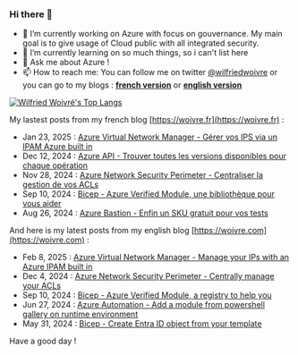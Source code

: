### Hi there 👋

- 🔭 I’m currently working on Azure with focus on gouvernance. My main goal is to give usage of Cloud public with all integrated security.
- 🌱 I’m currently learning on so much things, so i can't list here
- 💬 Ask me about Azure !
- 📫 How to reach me: You can follow me on twitter [@wilfriedwoivre](https://twitter.com/wilfriedwoivre) or you can go to my blogs : **[french version](https://woivre.fr)** or **[english version](https://woivre.com)**

<!-- [![Wilfried Woivré's GitHub stats](https://github-readme-stats.vercel.app/api?username=wilfriedwoivre&count_private=true&theme=tokyonight&show_icons=true)](#) -->

[![Wilfried Woivré's Top Langs](https://github-readme-stats.vercel.app/api/top-langs/?username=wilfriedwoivre&&layout=compact&theme=tokyonight)](#)

My lastest posts from my french blog [https://woivre.fr](https://woivre.fr) :

<!-- FRENCH-BLOG-POST-LIST:START -->
 - Jan 23, 2025 : [Azure Virtual Network Manager - Gérer vos IPS via un IPAM Azure built in](https://woivre.fr/blog/2025/01/azure-virtual-network-manager-gerer-vos-ips-via-un-ipam-azure-built-in)
 - Dec 12, 2024 : [Azure API - Trouver toutes les versions disponibles pour chaque opération](https://woivre.fr/blog/2024/12/azure-api-trouver-toutes-les-versions-disponibles-pour-chaque-operation)
 - Nov 28, 2024 : [Azure Network Security Perimeter - Centraliser la gestion de vos ACLs](https://woivre.fr/blog/2024/11/azure-network-security-perimeter-centraliser-la-gestion-de-vos-acls)
 - Sep 10, 2024 : [Bicep - Azure Verified Module, une bibliothèque pour vous aider](https://woivre.fr/blog/2024/09/bicep-azure-verified-module-une-bibliotheque-pour-vous-aider)
 - Aug 26, 2024 : [Azure Bastion - Enfin un SKU gratuit pour vos tests](https://woivre.fr/blog/2024/08/azure-bastion-enfin-un-sku-gratuit-pour-vos-tests)<!-- FRENCH-BLOG-POST-LIST:END -->

And here is my latest posts from my english blog [https://woivre.com](https://woivre.com) :

<!-- ENGLISH-BLOG-POST-LIST:START -->
 - Feb 8, 2025 : [Azure Virtual Network Manager - Manage your IPs with an Azure IPAM built in](https://woivre.com/blog/2025/02/azure-virtual-network-manager-manage-your-ips-with-an-azure-ipam-built-in)
 - Dec 4, 2024 : [Azure Network Security Perimeter - Centrally manage your ACLs](https://woivre.com/blog/2024/12/azure-network-security-perimeter-centrally-manage-your-acls)
 - Sep 10, 2024 : [Bicep - Azure Verified Module, a registry to help you](https://woivre.com/blog/2024/09/bicep-azure-verified-module-a-registry-to-help-you)
 - Jun 27, 2024 : [Azure Automation - Add a module from powershell gallery on runtime environment](https://woivre.com/blog/2024/06/azure-automation-add-a-module-from-powershell-gallery-on-runtime-environment)
 - May 31, 2024 : [Bicep - Create Entra ID object from your template](https://woivre.com/blog/2024/05/bicep-create-entraid-objects-from-your-template)<!-- ENGLISH-BLOG-POST-LIST:END -->

Have a good day !
